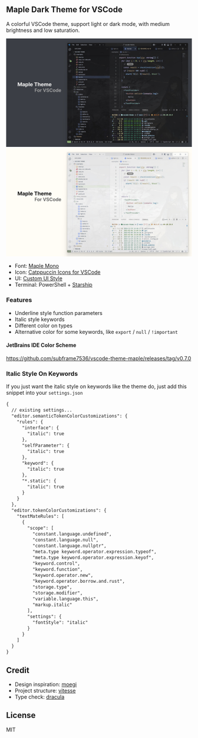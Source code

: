 ## Maple Dark Theme for VSCode

A colorful VSCode theme, support light or dark mode, with medium brightness and low saturation.

![](resources/dark.jpg)
![](resources/light.jpg)

- Font: [Maple Mono](https://github.com/subframe7536/maple-font)
- Icon: [Catppuccin Icons for VSCode](https://github.com/catppuccin/vscode-icons)
- UI: [Custom UI Style](https://github.com/subframe7536/vscode-custom-ui-style)
- Terminal: PowerShell + [Starship](https://starship.rs/)

### Features

- Underline style function parameters
- Italic style keywords
- Different color on types
- Alternative color for some keywords, like `export` / `null` / `!important`

#### JetBrains IDE Color Scheme

https://github.com/subframe7536/vscode-theme-maple/releases/tag/v0.7.0

### Italic Style On Keywords

If you just want the italic style on keywords like the theme do, just add this snippet into your `settings.json`

```jsonc
{
  // existing settings...
  "editor.semanticTokenColorCustomizations": {
    "rules": {
      "interface": {
        "italic": true
      },
      "selfParameter": {
        "italic": true
      },
      "keyword": {
        "italic": true
      },
      "*.static": {
        "italic": true
      }
    }
  },
  "editor.tokenColorCustomizations": {
    "textMateRules": [
      {
        "scope": [
          "constant.language.undefined",
          "constant.language.null",
          "constant.language.nullptr",
          "meta.type keyword.operator.expression.typeof",
          "meta.type keyword.operator.expression.keyof",
          "keyword.control",
          "keyword.function",
          "keyword.operator.new",
          "keyword.operator.borrow.and.rust",
          "storage.type",
          "storage.modifier",
          "variable.language.this",
          "markup.italic"
        ],
        "settings": {
          "fontStyle": "italic"
        }
      }
    ]
  }
}
```

## Credit

- Design inspiration: [moegi](https://github.com/moegi-design/vscode-theme)
- Project structure: [vitesse](https://github.com/antfu/vscode-theme-vitesse)
- Type check: [dracula](https://github.com/dracula/visual-studio-code)

## License
MIT
